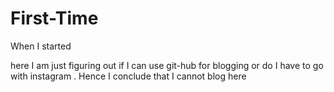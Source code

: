 # First-Time
When I started

here I am just figuring out if I can use git-hub for blogging or do I have to go with instagram .
Hence I conclude that I cannot blog here
